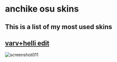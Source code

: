 # anchike osu skins

## This is a list of my most used skins


## [ varv+helli edit](http://www.mediafire.com/file/js687unsi0o2ooq/varv%252Bhelli_edit.osk/file)
![screenshot011](https://user-images.githubusercontent.com/69025310/108579814-8350ad80-7307-11eb-9224-fb40b15cfea5.png)

